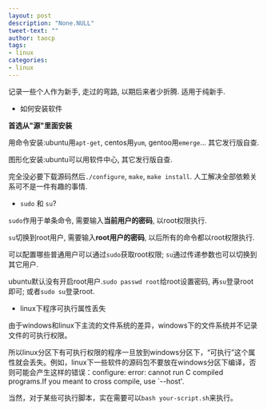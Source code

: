 ```yaml
---
layout: post
description: "None.NULL"
tweet-text: ""
author: taocp
tags:
- linux
categories:
- linux
---
```

记录一些个人作为新手, 走过的弯路, 以期后来者少折腾. 适用于纯新手.

* 如何安装软件

**首选从"源"里面安装**

用命令安装:ubuntu用`apt-get`, centos用`yum`, gentoo用`emerge`... 其它发行版自查.

图形化安装:ubuntu可以用软件中心, 其它发行版自查.

完全没必要下载源码然后`./configure`, `make`, `make install`. 人工解决全部依赖关系可不是一件有趣的事情.


* `sudo` 和 `su`?

`sudo`作用于单条命令, 需要输入**当前用户的密码**, 以root权限执行.

`su`切换到root用户, 需要输入**root用户的密码**, 以后所有的命令都以root权限执行.

可以配置哪些普通用户可以通过`sudo`获取root权限; `su`通过传递参数也可以切换到其它用户.

ubuntu默认没有开启root用户.`sudo passwd root`给root设置密码, 再`su`登录root即可; 或者`sudo su`登录root.


* linux下程序可执行属性丢失

由于windows和linux下主流的文件系统的差异，windows下的文件系统并不记录文件的可执行权限。

所以linux分区下有可执行权限的程序一旦放到windows分区下，“可执行”这个属性就会丢失。例如，linux下一些软件的源码包不要放在windows分区下编译，否则可能会产生这样的错误：configure: error: cannot run C compiled programs.If you meant to cross compile, use `--host'. 

当然，对于某些可执行脚本，实在需要可以`bash your-script.sh`来执行。
